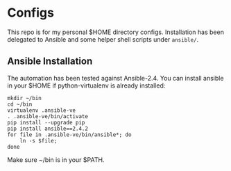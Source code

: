 # Configs 

This repo is for my personal $HOME directory configs. Installation has been delegated to Ansible and some helper shell scripts under `ansible/`. 

## Ansible Installation

The automation has been tested against Ansible-2.4. You can install ansible in your $HOME if python-virtualenv is already installed:
```
mkdir ~/bin
cd ~/bin
virtualenv .ansible-ve
. .ansible-ve/bin/activate
pip install --upgrade pip
pip install ansible==2.4.2
for file in .ansible-ve/bin/ansible*; do
    ln -s $file;
done
```

Make sure ~/bin is in your $PATH.
